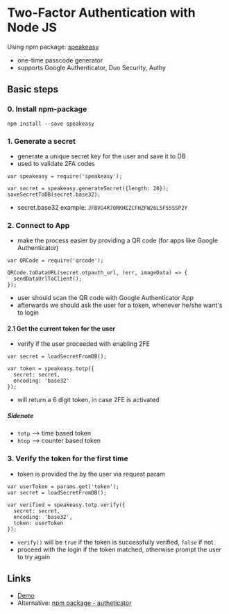 # Two-Factor Authentication with Node JS
Using npm package: [speakeasy](https://www.npmjs.com/package/speakeasy)
- one-time passcode generator
- supports Google Authenticator, Duo Security, Authy

## Basic steps
### 0. Install npm-package
```
npm install --save speakeasy
```

### 1. Generate a secret
- generate a unique secret key for the user and save it to DB
- used to validate 2FA codes

```
var speakeasy = require('speakeasy');

var secret = speakeasy.generateSecret({length: 20});
saveSecretToDB(secret.base32);
```
- secret.base32 example: `JFBVG4R7ORKHEZCFHZFW26L5F55SSP2Y`

### 2. Connect to App
- make the process easier by providing a QR code (for apps like Google Authenticator)

```
var QRCode = require('qrcode');

QRCode.toDataURL(secret.otpauth_url, (err, imageData) => {
  sendDataUrlToClient();
});
```
- user should scan the QR code with Google Authenticator App
- afterwards we should ask the user for a token, whenever he/she want's to login

#### 2.1 Get the current token for the user
- verify if the user proceeded with enabling 2FE
```
var secret = loadSecretFromDB();

var token = speakeasy.totp({
  secret: secret,
  encoding: 'base32'
});
```
- will return a 6 digit token, in case 2FE is activated

##### Sidenote
- `totp` --> time based token
- `htop` --> counter based token

### 3. Verify the token for the first time
- token is provided the by the user via request param

```
var userToken = params.get('token');
var secret = loadSecretFromDB();

var verified = speakeasy.totp.verify({
  secret: secret,
  encoding: 'base32',
  token: userToken
});
```

- `verify()` will be `true` if the token is successfully verified, `false` if not.
- proceed with the login if the token matched, otherwise prompt the user to try again

## Links
* [Demo](https://sedemo-mktb.rhcloud.com/)
* Alternative: [npm package - autheticator](https://www.npmjs.com/package/authenticator)
